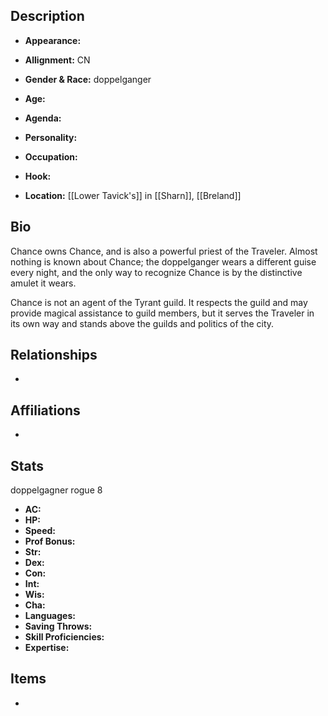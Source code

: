 ## Description
- **Appearance:** 

- **Allignment:** CN

- **Gender & Race:** doppelganger

- **Age:** 

- **Agenda:** 

- **Personality:** 

- **Occupation:** 

- **Hook:** 

- **Location:** [[Lower Tavick's]] in [[Sharn]], [[Breland]]

## Bio
Chance owns Chance, and is also a powerful priest of the Traveler. Almost nothing is known about Chance; the doppelganger wears a different guise every night, and the only way to recognize Chance is by the distinctive amulet it wears.

Chance is not an agent of the Tyrant guild. It respects the guild and may provide magical assistance to guild members, but it serves the Traveler in its own way and stands above the guilds and politics of the city.

## Relationships
- 

## Affiliations
- 

## Stats
doppelgagner rogue 8
- **AC:** 
- **HP:** 
- **Speed:** 
- **Prof Bonus:** 
- **Str:** 
- **Dex:** 
- **Con:** 
- **Int:** 
- **Wis:** 
- **Cha:** 
- **Languages:** 
- **Saving Throws:** 
- **Skill Proficiencies:** 
- **Expertise:** 


## Items
- 
